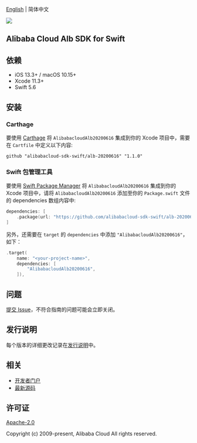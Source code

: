 [English](README.md) | 简体中文

![](https://aliyunsdk-pages.alicdn.com/icons/AlibabaCloud.svg)

## Alibaba Cloud Alb SDK for Swift

## 依赖

- iOS 13.3+ / macOS 10.15+
- Xcode 11.3+
- Swift 5.6

## 安装

### Carthage

要使用 [Carthage](https://github.com/Carthage/Carthage) 将 `AlibabacloudAlb20200616` 集成到你的 Xcode 项目中，需要在 `Cartfile` 中定义以下内容:

```ogdl
github "alibabacloud-sdk-swift/alb-20200616" "1.1.0"
```

### Swift 包管理工具

要使用 [Swift Package Manager](https://swift.org/package-manager/) 将 `AlibabacloudAlb20200616` 集成到你的 Xcode 项目中，请将 `AlibabacloudAlb20200616` 添加至你的 `Package.swift` 文件的 dependencies 数组内容中:

```swift
dependencies: [
    .package(url: "https://github.com/alibabacloud-sdk-swift/alb-20200616.git", from: "1.1.0")
]
```

另外，还需要在 `target` 的 `dependencies` 中添加 `"AlibabacloudAlb20200616"`，如下：

```swift
.target(
    name: "<your-project-name>",
    dependencies: [
        "AlibabacloudAlb20200616",
    ]),
```

## 问题

[提交 Issue](https://github.com/alibabacloud-sdk-swift/alb-20200616/issues/new)，不符合指南的问题可能会立即关闭。

## 发行说明

每个版本的详细更改记录在[发行说明](./ChangeLog.txt)中。

## 相关

* [开发者门户](https://next.api.aliyun.com/home)
* [最新源码](https://github.com/alibabacloud-sdk-swift/alb-20200616)

## 许可证

[Apache-2.0](http://www.apache.org/licenses/LICENSE-2.0)

Copyright (c) 2009-present, Alibaba Cloud All rights reserved.
